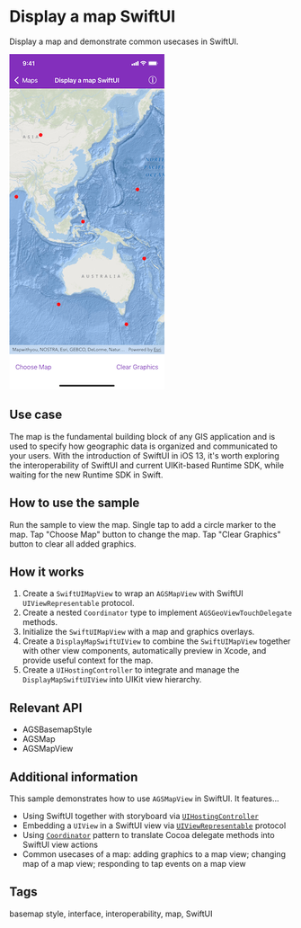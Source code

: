 # Display a map SwiftUI

Display a map and demonstrate common usecases in SwiftUI.

![Image of Display map SwiftUI](display-map-swiftui.png)

## Use case

The map is the fundamental building block of any GIS application and is used to specify how geographic data is organized and communicated to your users. With the introduction of SwiftUI in iOS 13, it's worth exploring the interoperability of SwiftUI and current UIKit-based Runtime SDK, while waiting for the new Runtime SDK in Swift.

## How to use the sample

Run the sample to view the map. Single tap to add a circle marker to the map. Tap "Choose Map" button to change the map. Tap "Clear Graphics" button to clear all added graphics.

## How it works

1. Create a `SwiftUIMapView` to wrap an `AGSMapView` with SwiftUI `UIViewRepresentable` protocol.
2. Create a nested `Coordinator` type to implement `AGSGeoViewTouchDelegate` methods.
3. Initialize the `SwiftUIMapView` with a map and graphics overlays.
4. Create a `DisplayMapSwiftUIView` to combine the `SwiftUIMapView` together with other view components, automatically preview in Xcode, and provide useful context for the map.
5. Create a `UIHostingController` to integrate and manage the `DisplayMapSwiftUIView` into UIKit view hierarchy.

## Relevant API

* AGSBasemapStyle
* AGSMap
* AGSMapView

## Additional information

This sample demonstrates how to use `AGSMapView` in SwiftUI. It features...

* Using SwiftUI together with storyboard via [`UIHostingController`](https://developer.apple.com/documentation/swiftui/uihostingcontroller)
* Embedding a `UIView` in a SwiftUI view via [`UIViewRepresentable`](https://developer.apple.com/documentation/swiftui/uiviewrepresentable) protocol
* Using [`Coordinator`](https://developer.apple.com/documentation/swiftui/uiviewrepresentable/coordinator) pattern to translate Cocoa delegate methods into SwiftUI view actions
* Common usecases of a map: adding graphics to a map view; changing map of a map view; responding to tap events on a map view

## Tags

basemap style, interface, interoperability, map, SwiftUI
